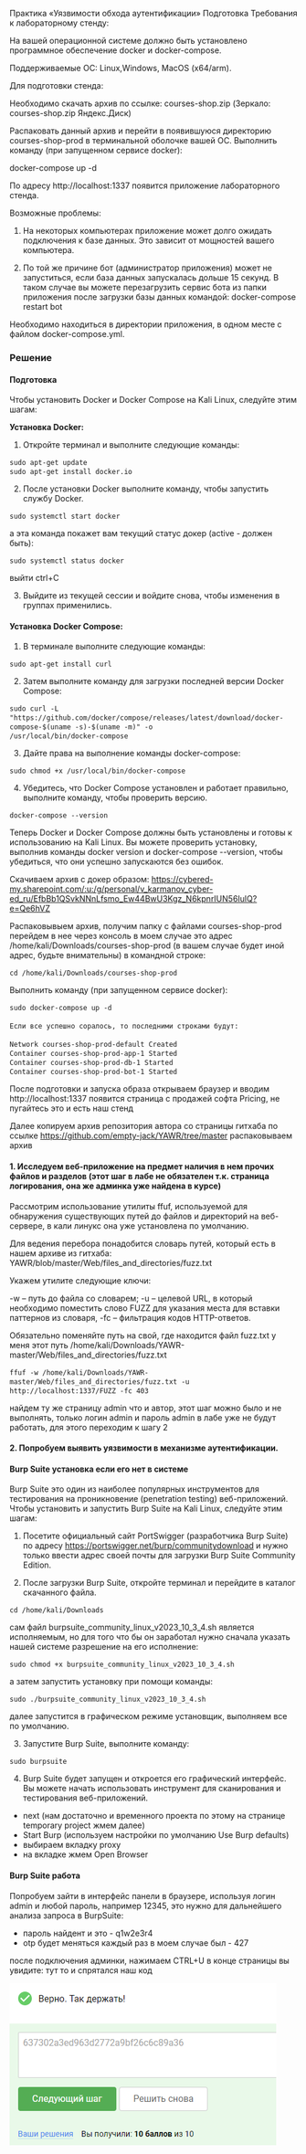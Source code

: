 Практика «Уязвимости обхода аутентификации»
Подготовка
Требования к лабораторному стенду:

На вашей операционной системе должно быть установлено программное обеспечение docker и docker-compose.

Поддерживаемые ОС: Linux,Windows, MacOS (x64/arm).

Для подготовки стенда:

Необходимо скачать архив по ссылке: courses-shop.zip (Зеркало: courses-shop.zip Яндекс.Диск)

Распаковать данный архив и перейти в появившуюся директорию courses-shop-prod в терминальной оболочке вашей ОС.
Выполнить команду (при запущенном сервисе docker):

docker-compose up -d

По адресу http://localhost:1337 появится приложение лабораторного стенда.

Возможные проблемы:

1. На некоторых компьютерах приложение может долго ожидать подключения к базе данных. Это зависит от мощностей вашего
   компьютера.

2. По той же причине бот (администратор приложения) может не запуститься, если база данных запускалась дольше 15 секунд.
   В таком случае вы можете перезагрузить сервис бота из папки приложения после загрузки базы данных командой:
   docker-compose restart bot

Необходимо находиться в директории приложения, в одном месте с файлом docker-compose.yml.

### Решение

#### Подготовка

Чтобы установить Docker и Docker Compose на Kali Linux, следуйте этим шагам:

**Установка Docker:**

1. Откройте терминал и выполните следующие команды:

```commandline
sudo apt-get update
sudo apt-get install docker.io
```

2. После установки Docker выполните команду, чтобы запустить службу Docker.

```commandline
sudo systemctl start docker
```

а эта команда покажет вам текущий статус докер (active - должен быть):

```commandline
sudo systemctl status docker
```

выйти ctrl+C

3. Выйдите из текущей сессии и войдите снова, чтобы изменения в группах применились.

#### **Установка Docker Compose:**

1. В терминале выполните следующие команды:

```commandline
sudo apt-get install curl
```

2. Затем выполните команду для загрузки последней версии Docker Compose:

```commandline
sudo curl -L "https://github.com/docker/compose/releases/latest/download/docker-compose-$(uname -s)-$(uname -m)" -o
/usr/local/bin/docker-compose
```

3. Дайте права на выполнение команды docker-compose:

```commandline
sudo chmod +x /usr/local/bin/docker-compose
```

4. Убедитесь, что Docker Compose установлен и работает правильно, выполните команду, чтобы
   проверить версию.

```commandline
docker-compose --version
```

Теперь Docker и Docker Compose должны быть установлены и готовы к использованию на Kali Linux. Вы можете проверить
установку, выполнив команды docker version и docker-compose --version, чтобы убедиться, что они успешно запускаются без
ошибок.

Скачиваем архив с докер образом:
https://cybered-my.sharepoint.com/:u:/g/personal/v_karmanov_cyber-ed_ru/EfbBb1QSvkNNnLfsmo_Ew44BwU3Kgz_N6kpnrIUN56IulQ?e=Qe6hVZ

Распаковывыем архив, получим папку с файлами courses-shop-prod перейдем в нее через консоль в моем случае это адрес
/home/kali/Downloads/courses-shop-prod (в вашем случае будет иной адрес, будьте внимательны) в командной строке:

```commandline
cd /home/kali/Downloads/courses-shop-prod
```

Выполнить команду (при запущенном сервисе docker):

```commandline
sudo docker-compose up -d

Если все успешно соралось, то последними строками будут:

Network courses-shop-prod-default Created
Container courses-shop-prod-app-1 Started
Container courses-shop-prod-db-1 Started
Container courses-shop-prod-bot-1 Started
```

После подготовки и запуска образа открываем браузер и вводим http://localhost:1337 появится страница с продажей софта
Pricing, не пугайтесь это и есть наш стенд

Далее копируем архив репозитория автора со страницы гитхаба по ссылке https://github.com/empty-jack/YAWR/tree/master
распаковываем архив

#### 1. Исследуем веб-приложение на предмет наличия в нем прочих файлов и разделов (этот шаг в лабе не обязателен т.к. страница логирования, она же админка уже найдена в курсе)

Рассмотрим использование утилиты ffuf, используемой для обнаружения существующих путей до файлов и директорий на
веб-сервере, в кали линукс она уже установлена по умолчанию.

Для ведения перебора понадобится словарь путей, который есть в нашем архиве из гитхаба:
YAWR/blob/master/Web/files_and_directories/fuzz.txt

Укажем утилите следующие ключи:

-w – путь до файла со словарем;
-u – целевой URL, в который необходимо поместить слово FUZZ для указания места для вставки паттернов из словаря,
-fc – фильтрация кодов HTTP-ответов.

Обязательно поменяйте путь на свой, где находится файл fuzz.txt у меня этот путь
/home/kali/Downloads/YAWR-master/Web/files_and_directories/fuzz.txt

```commandline
ffuf -w /home/kali/Downloads/YAWR-master/Web/files_and_directories/fuzz.txt -u http://localhost:1337/FUZZ -fc 403
```

найдем ту же страницу admin что и автор, этот шаг можно было и не выполнять, только логин admin и пароль admin в лабе
уже не будут работать, для этого переходим к шагу 2

#### 2. Попробуем выявить уязвимости в механизме аутентификации.

#### **Burp Suite установка если его нет в системе**

Burp Suite это один из наиболее популярных инструментов для тестирования на проникновение (penetration testing)
веб-приложений. Чтобы установить и запустить Burp Suite на Kali Linux, следуйте этим шагам:

1. Посетите официальный сайт PortSwigger (разработчика Burp Suite) по
   адресу https://portswigger.net/burp/communitydownload и нужно только ввести адрес своей почты для загрузки Burp Suite
   Community Edition.

2. После загрузки Burp Suite, откройте терминал и перейдите в каталог скачанного файла.

```commandline
cd /home/kali/Downloads
```

сам файл burpsuite_community_linux_v2023_10_3_4.sh является исполняемым, но для того что бы он заработал нужно сначала
указать нашей системе разрешение на его исполнение:

```commandline
sudo chmod +x burpsuite_community_linux_v2023_10_3_4.sh
```

а затем запустить установку при помощи команды:

```commandline
sudo ./burpsuite_community_linux_v2023_10_3_4.sh
```

далее запустится в графическом режиме установщик, выполняем все по умолчанию.

3. Запустите Burp Suite, выполните команду:
```commandline
sudo burpsuite
```   

4. Burp Suite будет запущен и откроется его графический интерфейс. Вы можете начать использовать инструмент для
   сканирования и тестирования веб-приложений.
- next (нам достаточно и временного проекта по этому на странице temporary project жмем далее)
- Start Burp (используем настройки по умолчанию Use Burp defaults)
- выбираем вкладку proxy
- на вкладке жмем Open Browser
#### **Burp Suite работа**

Попробуем зайти в интерфейс панели в браузере, используя логин admin и любой пароль, например 12345, это нужно для
дальнейшего анализа запроса в
BurpSuite:

- пароль найдент и это - q1w2e3r4
- otp будет меняться каждый раз в моем случае был - 427

после подключения админки, нажимаем CTRL+U 
в конце страницы вы увидите: <!-- 637302a3ed963d2772a9bf26c6c89a36 -->
тут то и спрятался наш код

<img src="5.2.1.png" alt="5.2.1" >




